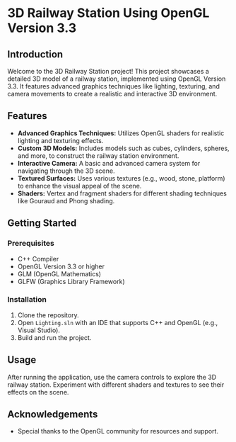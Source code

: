 # 3D Railway Station Using OpenGL Version 3.3

## Introduction
Welcome to the 3D Railway Station project! This project showcases a detailed 3D model of a railway station, implemented using OpenGL Version 3.3. It features advanced graphics techniques like lighting, texturing, and camera movements to create a realistic and interactive 3D environment.

## Features
- **Advanced Graphics Techniques:** Utilizes OpenGL shaders for realistic lighting and texturing effects.
- **Custom 3D Models:** Includes models such as cubes, cylinders, spheres, and more, to construct the railway station environment.
- **Interactive Camera:** A basic and advanced camera system for navigating through the 3D scene.
- **Textured Surfaces:** Uses various textures (e.g., wood, stone, platform) to enhance the visual appeal of the scene.
- **Shaders:** Vertex and fragment shaders for different shading techniques like Gouraud and Phong shading.

## Getting Started
### Prerequisites
- C++ Compiler
- OpenGL Version 3.3 or higher
- GLM (OpenGL Mathematics)
- GLFW (Graphics Library Framework)

### Installation
1. Clone the repository.
2. Open `Lighting.sln` with an IDE that supports C++ and OpenGL (e.g., Visual Studio).
3. Build and run the project.

## Usage
After running the application, use the camera controls to explore the 3D railway station. Experiment with different shaders and textures to see their effects on the scene.

## Acknowledgements
- Special thanks to the OpenGL community for resources and support.
